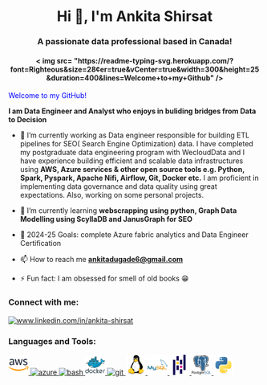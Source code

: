 <h1 align="center">Hi 👋, I'm Ankita Shirsat</h1>

<h3 align="center">A passionate data professional based in Canada!</h3>

<h4 align="center"> 
  < img src= "https://readme-typing-svg.herokuapp.com/?
    font=Righteous&size=28&center=true&vCenter=true&width=300&height=25&duration=400&lines=Welcome+to+my+Github" />
</h4>



<blink style="color: blue;">Welcome to my GitHub!</blink> 

**I am Data Engineer and Analyst who enjoys in buliding bridges from Data to Decision** 

- 🔭 I’m currently working as Data engineer responsible for building ETL pipelines for SEO( Search Engine Optimization) data. I have completed my postgraduate data engineering program with WecloudData and I have experience building efficient and scalable data infrastructures using **AWS, Azure services & other open source tools e.g. Python, Spark, Pyspark, Apache Nifi, Airflow, Git, Docker etc.** I am proficient in implementing data governance and data quality using great expectations. Also, working on some personal projects.

- 🌱 I’m currently learning **webscrapping using python, Graph Data Modelling using ScyllaDB and JanusGraph for SEO**

- 📝 2024-25 Goals: complete Azure fabric analytics and Data Engineer Certification

- 📫 How to reach me **ankitadugade6@gmail.com**

- ⚡ Fun fact: I am obsessed for smell of old books 😁

<h3 align="left">Connect with me:</h3>
<p align="left">
<a href="https://linkedin.com/in/www.linkedin.com/in/ankita-shirsat" target="blank"><img align="center" src="https://raw.githubusercontent.com/rahuldkjain/github-profile-readme-generator/master/src/images/icons/Social/linked-in-alt.svg" alt="www.linkedin.com/in/ankita-shirsat" height="30" width="40" /></a>
</p>

<h3 align="left">Languages and Tools:</h3>
<p align="left"> <a href="https://aws.amazon.com" target="_blank" rel="noreferrer"> <img src="https://raw.githubusercontent.com/devicons/devicon/master/icons/amazonwebservices/amazonwebservices-original-wordmark.svg" alt="aws" width="40" height="40"/> </a> <a href="https://azure.microsoft.com/en-in/" target="_blank" rel="noreferrer"> <img src="https://www.vectorlogo.zone/logos/microsoft_azure/microsoft_azure-icon.svg" alt="azure" width="40" height="40"/> </a> <a href="https://www.gnu.org/software/bash/" target="_blank" rel="noreferrer"> <img src="https://www.vectorlogo.zone/logos/gnu_bash/gnu_bash-icon.svg" alt="bash" width="40" height="40"/> </a> <a href="https://www.docker.com/" target="_blank" rel="noreferrer"> <img src="https://raw.githubusercontent.com/devicons/devicon/master/icons/docker/docker-original-wordmark.svg" alt="docker" width="40" height="40"/> </a> <a href="https://git-scm.com/" target="_blank" rel="noreferrer"> <img src="https://www.vectorlogo.zone/logos/git-scm/git-scm-icon.svg" alt="git" width="40" height="40"/> </a> <a href="https://www.linux.org/" target="_blank" rel="noreferrer"> <img src="https://raw.githubusercontent.com/devicons/devicon/master/icons/linux/linux-original.svg" alt="linux" width="40" height="40"/> </a> <a href="https://www.mysql.com/" target="_blank" rel="noreferrer"> <img src="https://raw.githubusercontent.com/devicons/devicon/master/icons/mysql/mysql-original-wordmark.svg" alt="mysql" width="40" height="40"/> </a> <a href="https://pandas.pydata.org/" target="_blank" rel="noreferrer"> <img src="https://raw.githubusercontent.com/devicons/devicon/2ae2a900d2f041da66e950e4d48052658d850630/icons/pandas/pandas-original.svg" alt="pandas" width="40" height="40"/> </a> <a href="https://www.postgresql.org" target="_blank" rel="noreferrer"> <img src="https://raw.githubusercontent.com/devicons/devicon/master/icons/postgresql/postgresql-original-wordmark.svg" alt="postgresql" width="40" height="40"/> </a> <a href="https://www.python.org" target="_blank" rel="noreferrer"> <img src="https://raw.githubusercontent.com/devicons/devicon/master/icons/python/python-original.svg" alt="python" width="40" height="40"/> </a> </p> 


